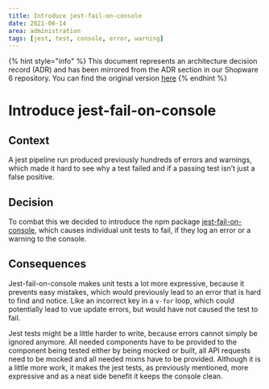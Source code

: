 ```yaml
---
title: Introduce jest-fail-on-console
date: 2021-06-14
area: administration
tags: [jest, test, console, error, warning]
--- 
```


{% hint style="info" %}
This document represents an architecture decision record (ADR) and has been mirrored from the ADR section in our Shopware 6 repository.
You can find the original version [here](https://github.com/shopware/platform/blob/trunk/adr/2021-06-14-introduce-jest-fail-on-console.md)
{% endhint %}

# Introduce jest-fail-on-console

## Context
A jest pipeline run produced previously hundreds of errors and warnings, which made it hard to see why a test failed and if a passing test isn’t just a false positive.

## Decision
To combat this we decided to introduce the npm package [jest-fail-on-console](https://github.com/ricardo-ch/jest-fail-on-console#readme), which causes individual unit tests to fail, if they log an error or a warning to the console.

## Consequences
Jest-fail-on-console makes unit tests a lot more expressive, because it prevents easy mistakes, which would previously lead to an error that is hard to find and notice. Like an incorrect key in a `v-for` loop, which could potentially lead to vue update errors, but would have not caused the test to fail.

Jest tests might be a little harder to write, because errors cannot simply be ignored anymore. All needed components have to be provided to the component being tested either by being mocked or built, all API requests need to be mocked and all needed mixns have to be provided. Although it is a little more work, it makes the jest tests, as previously mentioned, more expressive and as a neat side benefit it keeps the console clean.
